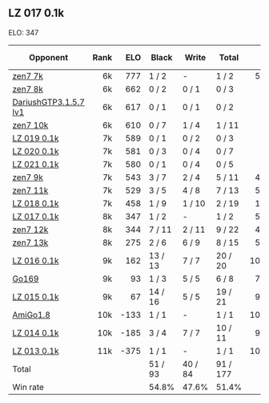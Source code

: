 ## LZ 017 0.1k ##

ELO: 347

Opponent | Rank | ELO | Black | Write | Total | Win rate
---------|-----:|----:|-------|-------|-------|-------:
[zen7 7k](zen7%207k.md) | 6k | 777 | 1 / 2 | - | 1 / 2 | 50.0%
[zen7 8k](zen7%208k.md) | 6k | 662 | 0 / 2 | 0 / 1 | 0 / 3 | 0.0%
[DariushGTP3.1.5.7 lv1](DariushGTP3.1.5.7%20lv1.md) | 6k | 617 | 0 / 1 | 0 / 1 | 0 / 2 | 0.0%
[zen7 10k](zen7%2010k.md) | 6k | 610 | 0 / 7 | 1 / 4 | 1 / 11 | 9.1%
[LZ 019 0.1k](LZ%20019%200.1k.md) | 7k | 589 | 0 / 1 | 0 / 2 | 0 / 3 | 0.0%
[LZ 020 0.1k](LZ%20020%200.1k.md) | 7k | 581 | 0 / 3 | 0 / 4 | 0 / 7 | 0.0%
[LZ 021 0.1k](LZ%20021%200.1k.md) | 7k | 580 | 0 / 1 | 0 / 4 | 0 / 5 | 0.0%
[zen7 9k](zen7%209k.md) | 7k | 543 | 3 / 7 | 2 / 4 | 5 / 11 | 45.5%
[zen7 11k](zen7%2011k.md) | 7k | 529 | 3 / 5 | 4 / 8 | 7 / 13 | 53.8%
[LZ 018 0.1k](LZ%20018%200.1k.md) | 7k | 458 | 1 / 9 | 1 / 10 | 2 / 19 | 10.5%
[LZ 017 0.1k](LZ%20017%200.1k.md) | 8k | 347 | 1 / 2 | - | 1 / 2 | 50.0%
[zen7 12k](zen7%2012k.md) | 8k | 344 | 7 / 11 | 2 / 11 | 9 / 22 | 40.9%
[zen7 13k](zen7%2013k.md) | 8k | 275 | 2 / 6 | 6 / 9 | 8 / 15 | 53.3%
[LZ 016 0.1k](LZ%20016%200.1k.md) | 9k | 162 | 13 / 13 | 7 / 7 | 20 / 20 | 100.0%
[Go169](Go169.md) | 9k | 93 | 1 / 3 | 5 / 5 | 6 / 8 | 75.0%
[LZ 015 0.1k](LZ%20015%200.1k.md) | 9k | 67 | 14 / 16 | 5 / 5 | 19 / 21 | 90.5%
[AmiGo1.8](AmiGo1.8.md) | 10k | -133 | 1 / 1 | - | 1 / 1 | 100.0%
[LZ 014 0.1k](LZ%20014%200.1k.md) | 10k | -185 | 3 / 4 | 7 / 7 | 10 / 11 | 90.9%
[LZ 013 0.1k](LZ%20013%200.1k.md) | 11k | -375 | 1 / 1 | - | 1 / 1 | 100.0%
Total | | | 51 / 93 | 40 / 84 | 91 / 177 | 
Win rate| | | 54.8% | 47.6% | 51.4% | 
